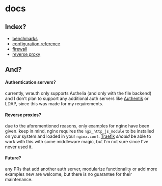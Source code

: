 # docs

## Index?

- [benchmarks](bench.md)
- [configuration reference](config.md)
- [firewall](firewall.md)
- [reverse proxy](reverse.md)

## And?

#### Authentication servers?
currently, wrauth only supports Authelia (and only with the file backend) and I don't plan to support any additional auth servers like [Authentik](https://goauthentik.io/) or LDAP, since this was made for my requirements.

#### Reverse proxies?
due to the aforementioned reasons, only examples for nginx have been given. keep in mind, nginx requires the `ngx_http_js_module` to be installed on your system and loaded in your `nginx.conf`. [Traefik](https://traefik.io/traefik/) *should* be able to work with this with some middleware magic, but I'm not sure since I've never used it.

#### Future?
any PRs that add another auth server, modularize functionality or add more examples new are welcome, but there is no guarantee for their maintenance.